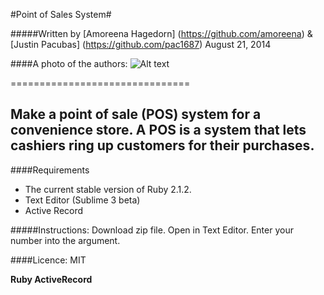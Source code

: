 #Point of Sales System#

#####Written by [Amoreena Hagedorn] (https://github.com/amoreena) & [Justin Pacubas] (https://github.com/pac1687) August 21, 2014

####A photo of the authors: ![Alt text](http://i.imgur.com/426f25f.jpg "Coding Wizards")

===============================

Make a point of sale (POS) system for a convenience store. A POS is a system that lets cashiers ring up customers for their purchases.
--------------

####Requirements
* The current stable version of Ruby 2.1.2.
* Text Editor (Sublime 3 beta)
* Active Record


#####Instructions:
Download zip file.  Open in Text Editor.  Enter your number into the argument.


####Licence:
MIT



**Ruby ActiveRecord**

